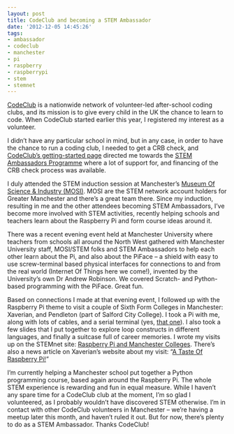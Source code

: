 ```yaml
---
layout: post
title: CodeClub and becoming a STEM Ambassador
date: '2012-12-05 14:45:26'
tags:
- ambassador
- codeclub
- manchester
- pi
- raspberry
- raspberrypi
- stem
- stemnet
---
```



[CodeClub](http://www.codeclub.org.uk/) is a nationwide network of volunteer-led after-school coding clubs, and its mission is to give every child in the UK the chance to learn to code. When CodeClub started earlier this year, I registered my interest as a volunteer.

I didn’t have any particular school in mind, but in any case, in order to have the chance to run a coding club, I needed to get a CRB check, and [CodeClub’s getting-started page](http://www.codeclub.org.uk/getting-started/volunteers) directed me towards the [STEM Ambassadors Programme](http://www.stemnet.org.uk/content/ambassadors) where a lot of support for, and financing of the CRB check process was available.

I duly attended the STEM induction session at Manchester’s [Museum Of Science & Industry (MOSI)](http://www.mosi.org.uk/). MOSI are the STEM network account holders for Greater Manchester and there’s a great team there. Since my induction, resulting in me and the other attendees becoming STEM Ambassadors, I’ve become more involved with STEM activities, recently helping schools and teachers learn about the Raspberry Pi and form course ideas around it.

There was a recent evening event held at Manchester University where teachers from schools all around the North West gathered with Manchester University staff, MOSI/STEM folks and STEM Ambassadors to help each other learn about the Pi, and also about the PiFace – a shield with easy to use screw-terminal based physical interfaces for connections to and from the real world (Internet Of Things here we come!), invented by the University’s own Dr Andrew Robinson. We covered Scratch- and Python-based programming with the PiFace. Great fun.

Based on connections I made at that evening event, I followed up with the Raspberry Pi theme to visit a couple of Sixth Form Colleges in Manchester: Xaverian, and Pendleton (part of Salford City College). I took a Pi with me, along with lots of cables, and a serial terminal (yes, [that one](http://www.pipetree.com/qmacro/blog/2012/07/serial-interest-in-the-raspberry-pi/)). I also took a few slides that I put together to explore loop constructs in different languages, and finally a suitcase full of career memories. I wrote my visits up on the STEMnet site: [Raspberry Pi and Manchester Colleges](http://networking.stemnet.org.uk/blog/raspberry-pi-and-manchester-colleges). There’s also a news article on Xaverian’s website about my visit: “[A Taste Of Raspberry Pi!](http://www.xaverian.ac.uk/news/raspberrypi-216.html)”

I’m currently helping a Manchester school put together a Python programming course, based again around the Raspberry Pi. The whole STEM experience is rewarding and fun in equal measure. While I haven’t any spare time for a CodeClub club at the moment, I’m so glad I volunteered, as I probably wouldn’t have discovered STEM otherwise. I’m in contact with other CodeClub volunteers in Manchester – we’re having a meetup later this month, and haven’t ruled it out. But for now, there’s plenty to do as a STEM Ambassador. Thanks CodeClub!

 


